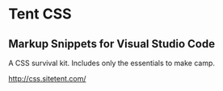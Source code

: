# Tent CSS 
## Markup Snippets for Visual Studio Code

A CSS survival kit. Includes only the essentials to make camp.

<http://css.sitetent.com/>
